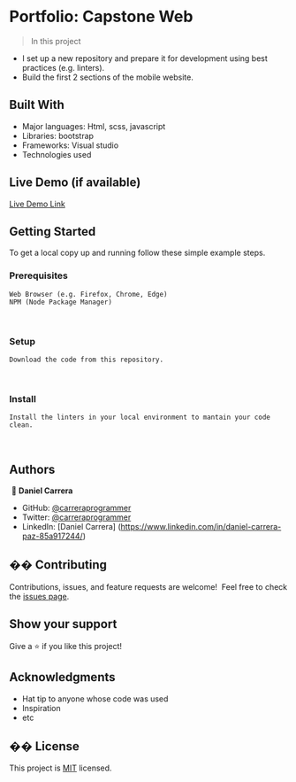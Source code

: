 ![]()
​

# Portfolio: Capstone Web

> In this project

- I set up a new repository and prepare it for development using best practices (e.g. linters).
- Build the first 2 sections of the mobile website.
  ​
  ​

## Built With

- Major languages: Html, scss, javascript
- Libraries: bootstrap
- Frameworks: Visual studio
- Technologies used

## Live Demo (if available)

[Live Demo Link](https://carreraprogrammer.github.io/carrera_portfolio/)
​

## Getting Started

To get a local copy up and running follow these simple example steps.
​

### Prerequisites

    Web Browser (e.g. Firefox, Chrome, Edge)
    NPM (Node Package Manager)

​

### Setup

    Download the code from this repository.

​

### Install

    Install the linters in your local environment to mantain your code clean.

​

## Authors

​
👤 **Daniel Carrera**
​

- GitHub: [@carreraprogrammer](https://github.com/carreraprogrammer)
- Twitter: [@carreraprogrammer](https://twitter.com/carreraprog)
- LinkedIn: [Daniel Carrera] (https://www.linkedin.com/in/daniel-carrera-paz-85a917244/)

## �� Contributing

Contributions, issues, and feature requests are welcome!
​
Feel free to check the [issues page](../../issues/).
​
## Show your support

Give a ⭐️ if you like this project!
​
## Acknowledgments

- Hat tip to anyone whose code was used
- Inspiration
- etc
  ​
## �� License

This project is [MIT](./MIT.md) licensed.